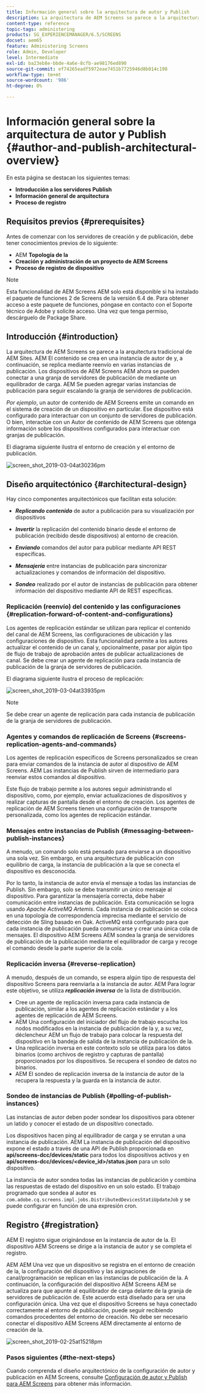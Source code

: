 ```yaml
---
title: Información general sobre la arquitectura de autor y Publish
description: La arquitectura de AEM Screens se parece a la arquitectura tradicional de AEM Sites. AEM El contenido se crea en una instancia de autor de y, a continuación, se replica mediante reenvío en varias instancias de publicación.
content-type: reference
topic-tags: administering
products: SG_EXPERIENCEMANAGER/6.5/SCREENS
docset: aem65
feature: Administering Screens
role: Admin, Developer
level: Intermediate
exl-id: ba23eb8e-bbde-4a6e-8cfb-ae98176ed890
source-git-commit: ef74265eadf5972eae7451b7725946d8b014c198
workflow-type: tm+mt
source-wordcount: '986'
ht-degree: 0%

---
```


# Información general sobre la arquitectura de autor y Publish {#author-and-publish-architectural-overview}

En esta página se destacan los siguientes temas:

* **Introducción a los servidores Publish**
* **Información general de arquitectura**
* **Proceso de registro**

## Requisitos previos {#prerequisites}

Antes de comenzar con los servidores de creación y de publicación, debe tener conocimientos previos de lo siguiente:

* AEM **Topología de la**
* **Creación y administración de un proyecto de AEM Screens**
* **Proceso de registro de dispositivo**

>[!NOTE]
>
>Esta funcionalidad de AEM Screens AEM solo está disponible si ha instalado el paquete de funciones 2 de Screens de la versión 6.4 de. Para obtener acceso a este paquete de funciones, póngase en contacto con el Soporte técnico de Adobe y solicite acceso. Una vez que tenga permiso, descárguelo de Package Share.

## Introducción {#introduction}

La arquitectura de AEM Screens se parece a la arquitectura tradicional de AEM Sites. AEM El contenido se crea en una instancia de autor de y, a continuación, se replica mediante reenvío en varias instancias de publicación. Los dispositivos de AEM Screens AEM ahora se pueden conectar a una granja de servidores de publicación de mediante un equilibrador de carga. AEM Se pueden agregar varias instancias de publicación para seguir escalando la granja de servidores de publicación.

*Por ejemplo*, un autor de contenido de AEM Screens emite un comando en el sistema de creación de un dispositivo en particular. Ese dispositivo está configurado para interactuar con un conjunto de servidores de publicación. O bien, interactúe con un Autor de contenido de AEM Screens que obtenga información sobre los dispositivos configurados para interactuar con granjas de publicación.

El diagrama siguiente ilustra el entorno de creación y el entorno de publicación.

![screen_shot_2019-03-04at30236pm](assets/screen_shot_2019-03-04at30236pm.png)

## Diseño arquitectónico {#architectural-design}

Hay cinco componentes arquitectónicos que facilitan esta solución:

* ***Replicando contenido*** de autor a publicación para su visualización por dispositivos

* ***Invertir*** la replicación del contenido binario desde el entorno de publicación (recibido desde dispositivos) al entorno de creación.
* ***Enviando*** comandos del autor para publicar mediante API REST específicas.
* ***Mensajería*** entre instancias de publicación para sincronizar actualizaciones y comandos de información del dispositivo.
* ***Sondeo*** realizado por el autor de instancias de publicación para obtener información del dispositivo mediante API de REST específicas.

### Replicación (reenvío) del contenido y las configuraciones {#replication-forward-of-content-and-configurations}

Los agentes de replicación estándar se utilizan para replicar el contenido del canal de AEM Screens, las configuraciones de ubicación y las configuraciones de dispositivo. Esta funcionalidad permite a los autores actualizar el contenido de un canal y, opcionalmente, pasar por algún tipo de flujo de trabajo de aprobación antes de publicar actualizaciones de canal. Se debe crear un agente de replicación para cada instancia de publicación de la granja de servidores de publicación.

El diagrama siguiente ilustra el proceso de replicación:

![screen_shot_2019-03-04at33935pm](assets/screen_shot_2019-03-04at33935pm.png)

>[!NOTE]
>
>Se debe crear un agente de replicación para cada instancia de publicación de la granja de servidores de publicación.

### Agentes y comandos de replicación de Screens {#screens-replication-agents-and-commands}

Los agentes de replicación específicos de Screens personalizados se crean para enviar comandos de la instancia de autor al dispositivo de AEM Screens. AEM Las instancias de Publish sirven de intermediario para reenviar estos comandos al dispositivo.

Este flujo de trabajo permite a los autores seguir administrando el dispositivo, como, por ejemplo, enviar actualizaciones de dispositivos y realizar capturas de pantalla desde el entorno de creación. Los agentes de replicación de AEM Screens tienen una configuración de transporte personalizada, como los agentes de replicación estándar.

### Mensajes entre instancias de Publish {#messaging-between-publish-instances}

A menudo, un comando solo está pensado para enviarse a un dispositivo una sola vez. Sin embargo, en una arquitectura de publicación con equilibrio de carga, la instancia de publicación a la que se conecta el dispositivo es desconocida.

Por lo tanto, la instancia de autor envía el mensaje a todas las instancias de Publish. Sin embargo, solo se debe transmitir un único mensaje al dispositivo. Para garantizar la mensajería correcta, debe haber comunicación entre instancias de publicación. Esta comunicación se logra usando *Apache ActiveMQ Artemis*. Cada instancia de publicación se coloca en una topología de correspondencia imprecisa mediante el servicio de detección de Sling basado en Oak. ActiveMQ está configurado para que cada instancia de publicación pueda comunicarse y crear una única cola de mensajes. El dispositivo AEM Screens AEM sondea la granja de servidores de publicación de la publicación mediante el equilibrador de carga y recoge el comando desde la parte superior de la cola.

### Replicación inversa {#reverse-replication}

A menudo, después de un comando, se espera algún tipo de respuesta del dispositivo Screens para reenviarla a la instancia de autor. AEM Para lograr este objetivo, se utiliza ***replicación inversa*** de la lista de distribución.

* Cree un agente de replicación inversa para cada instancia de publicación, similar a los agentes de replicación estándar y a los agentes de replicación de AEM Screens.
* AEM Una configuración del iniciador del flujo de trabajo escucha los nodos modificados en la instancia de publicación de la y, a su vez, déclencheur AEM un flujo de trabajo para colocar la respuesta del dispositivo en la bandeja de salida de la instancia de publicación de la.
* Una replicación inversa en este contexto solo se utiliza para los datos binarios (como archivos de registro y capturas de pantalla) proporcionados por los dispositivos. Se recupera el sondeo de datos no binarios.
* AEM El sondeo de replicación inversa de la instancia de autor de la recupera la respuesta y la guarda en la instancia de autor.

### Sondeo de instancias de Publish {#polling-of-publish-instances}

Las instancias de autor deben poder sondear los dispositivos para obtener un latido y conocer el estado de un dispositivo conectado.

Los dispositivos hacen ping al equilibrador de carga y se enrutan a una instancia de publicación. AEM La instancia de publicación del dispositivo expone el estado a través de una API de Publish proporcionada en **api/screens-dcc/devices/static** para todos los dispositivos activos y en **api/screens-dcc/devices/&lt;device_id>/status.json** para un solo dispositivo.

La instancia de autor sondea todas las instancias de publicación y combina las respuestas de estado del dispositivo en un solo estado. El trabajo programado que sondea al autor es `com.adobe.cq.screens.impl.jobs.DistributedDevicesStatiUpdateJob` y se puede configurar en función de una expresión cron.

## Registro {#registration}

AEM El registro sigue originándose en la instancia de autor de la. El dispositivo AEM Screens se dirige a la instancia de autor y se completa el registro.

AEM AEM Una vez que un dispositivo se registra en el entorno de creación de la, la configuración del dispositivo y las asignaciones de canal/programación se replican en las instancias de publicación de la. A continuación, la configuración del dispositivo AEM Screens AEM se actualiza para que apunte al equilibrador de carga delante de la granja de servidores de publicación de. Este acuerdo está diseñado para ser una configuración única. Una vez que el dispositivo Screens se haya conectado correctamente al entorno de publicación, puede seguir recibiendo comandos procedentes del entorno de creación. No debe ser necesario conectar el dispositivo AEM Screens AEM directamente al entorno de creación de la.

![screen_shot_2019-02-25at15218pm](assets/screen_shot_2019-02-25at15218pm.png)

### Pasos siguientes {#the-next-steps}

Cuando comprenda el diseño arquitectónico de la configuración de autor y publicación en AEM Screens, consulte [Configuración de autor y Publish para AEM Screens](author-and-publish.md) para obtener más información.
